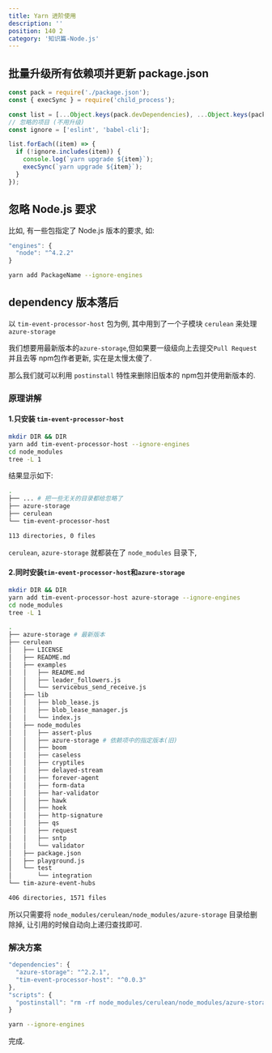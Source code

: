 ```yaml
---
title: Yarn 进阶使用
description: ''
position: 140 2
category: '知识篇-Node.js'
---
```


## 批量升级所有依赖项并更新 package.json

```js
const pack = require('./package.json');
const { execSync } = require('child_process');

const list = [...Object.keys(pack.devDependencies), ...Object.keys(pack.dependencies)];
// 忽略的项目 (不用升级)
const ignore = ['eslint', 'babel-cli'];

list.forEach((item) => {
  if (!ignore.includes(item)) {
    console.log(`yarn upgrade ${item}`);
    execSync(`yarn upgrade ${item}`);
  }
});
```

## 忽略 Node.js 要求

比如, 有一些包指定了 Node.js 版本的要求, 如:

```js
"engines": {
  "node": "^4.2.2"
}
```

```bash
yarn add PackageName --ignore-engines
```

## dependency 版本落后

以 `tim-event-processor-host` 包为例, 其中用到了一个子模块 `cerulean` 来处理 `azure-storage`

我们想要用最新版本的`azure-storage`,但如果要一级级向上去提交`Pull Request`并且去等 npm包作者更新, 实在是太慢太傻了.

那么我们就可以利用 `postinstall` 特性来删除旧版本的 npm包并使用新版本的.

### 原理讲解

#### 1.只安装 `tim-event-processor-host`

```bash
mkdir DIR && DIR
yarn add tim-event-processor-host --ignore-engines
cd node_modules
tree -L 1
```

结果显示如下:

```bash
.
├── ... # 把一些无关的目录都给忽略了
├── azure-storage
├── cerulean
└── tim-event-processor-host

113 directories, 0 files
```

`cerulean`, `azure-storage` 就都装在了 `node_modules` 目录下,

#### 2.同时安装`tim-event-processor-host`和`azure-storage`

```bash
mkdir DIR && DIR
yarn add tim-event-processor-host azure-storage --ignore-engines
cd node_modules
tree -L 1
```

```bash
.
├── azure-storage # 最新版本
├── cerulean
│   ├── LICENSE
│   ├── README.md
│   ├── examples
│   │   ├── README.md
│   │   ├── leader_followers.js
│   │   └── servicebus_send_receive.js
│   ├── lib
│   │   ├── blob_lease.js
│   │   ├── blob_lease_manager.js
│   │   └── index.js
│   ├── node_modules
│   │   ├── assert-plus
│   │   ├── azure-storage # 依赖项中的指定版本(旧)
│   │   ├── boom
│   │   ├── caseless
│   │   ├── cryptiles
│   │   ├── delayed-stream
│   │   ├── forever-agent
│   │   ├── form-data
│   │   ├── har-validator
│   │   ├── hawk
│   │   ├── hoek
│   │   ├── http-signature
│   │   ├── qs
│   │   ├── request
│   │   ├── sntp
│   │   └── validator
│   ├── package.json
│   ├── playground.js
│   └── test
│       └── integration
└── tim-azure-event-hubs

406 directories, 1571 files
```

所以只需要将 `node_modules/cerulean/node_modules/azure-storage` 目录给删除掉, 让引用的时候自动向上递归查找即可.

### 解决方案

```js
"dependencies": {
  "azure-storage": "^2.2.1",
  "tim-event-processor-host": "^0.0.3"
},
"scripts": {
  "postinstall": "rm -rf node_modules/cerulean/node_modules/azure-storage"
}
```

```bash
yarn --ignore-engines
```

完成.
